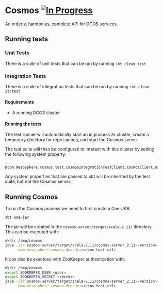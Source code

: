 # Cosmos [![In Progress](https://badge.waffle.io/dcos/cosmos.png?label=in+progress&title=In+Progress)](https://waffle.io/dcos/cosmos)

An [orderly, harmonius, complete](http://www.thefreedictionary.com/cosmos) API for DCOS services.

## Running tests

### Unit Tests
There is a suite of unit tests that can be ran by running `sbt clean test`

### Integration Tests
There is a suite of integration tests that can be ran by running `sbt clean it:test`

#### Requirements

- A running DCOS cluster

#### Running the tests

The test runner will automatically start an in process zk cluster, create a temporary directory
for repo caches, and start the Cosmos server.

The test suite will then be configured to interact with this cluster by setting the following
system property:
```
-Dcom.mesosphere.cosmos.test.CosmosIntegrationTestClient.CosmosClient.uri
```

Any system properties that are passed to sbt will be inherited by the test suite, but not the
Cosmos server.

## Running Cosmos

To run the Cosmos process we need to first create a One-JAR:

```bash
sbt one-jar
```

The jar will be created in the `cosmos-server/target/scala-2.11/` directory. This can be executed
with:

```bash
mkdir /tmp/cosmos
java -jar cosmos-server/target/scala-2.11/cosmos-server_2.11-<version>-SNAPSHOT-one-jar.jar \
     -com.mesosphere.cosmos.dcosUri=<dcos-host-url>
```

It can also be exectued with ZooKeeper authentication with:

```bash
mkdir /tmp/cosmos
export ZOOKEEPER_USER <user>
export ZOOKEEPER_SECRET <secret>
java -jar cosmos-server/target/scala-2.11/cosmos-server_2.11-<version>-SNAPSHOT-one-jar.jar \
     -com.mesosphere.cosmos.dcosUri=<dcos-host-url>
```
